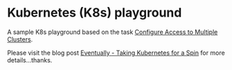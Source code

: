 # Kubernetes (K8s) playground

A sample K8s playground based on the task [Configure Access to Multiple Clusters](https://kubernetes.io/docs/tasks/access-application-cluster/configure-access-multiple-clusters/).

Please visit the blog post [Eventually - Taking Kubernetes for a Spin](https://devops.datenkollektiv.de/eventually-taking-kubernetes-for-a-spin.html) for more details...thanks.
